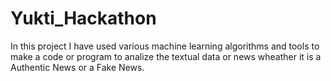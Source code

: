 # Yukti_Hackathon
 
In this project I have used various machine learning algorithms and tools to make a code or program to analize the textual data or news wheather it is a Authentic News or a Fake News. 
